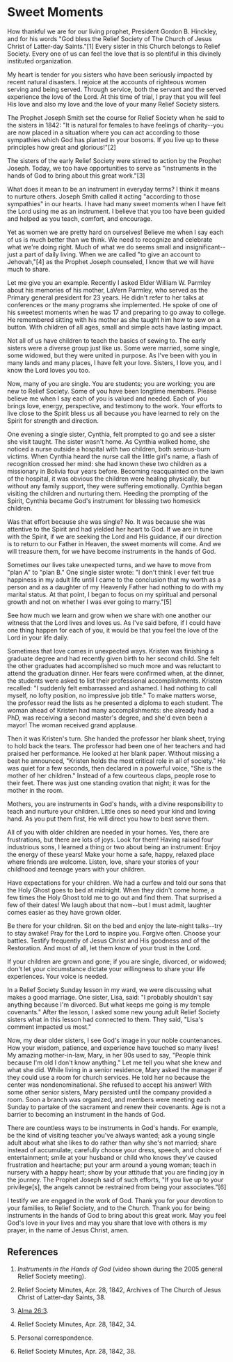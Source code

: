 # Sweet Moments

How thankful we are for our living prophet, President Gordon B. Hinckley, and
for his words "God bless the Relief Society of The Church of Jesus Christ of
Latter-day Saints."[1] Every sister in this Church belongs to Relief Society.
Every one of us can feel the love that is so plentiful in this divinely
instituted organization.

My heart is tender for you sisters who have been seriously impacted by recent
natural disasters. I rejoice at the accounts of righteous women serving and
being served. Through service, both the servant and the served experience the
love of the Lord. At this time of trial, I pray that you will feel His love
and also my love and the love of your many Relief Society sisters.

The Prophet Joseph Smith set the course for Relief Society when he said to the
sisters in 1842: "It is natural for females to have feelings of charity--you
are now placed in a situation where you can act according to those sympathies
which God has planted in your bosoms. If you live up to these principles how
great and glorious!"[2]

The sisters of the early Relief Society were stirred to action by the Prophet
Joseph. Today, we too have opportunities to serve as "instruments in the hands
of God to bring about this great work."[3]

What does it mean to be an instrument in everyday terms? I think it means to
nurture others. Joseph Smith called it acting "according to those sympathies"
in our hearts. I have had many sweet moments when I have felt the Lord using
me as an instrument. I believe that you too have been guided and helped as you
teach, comfort, and encourage.

Yet as women we are pretty hard on ourselves! Believe me when I say each of us
is much better than we think. We need to recognize and celebrate what we're
doing right. Much of what we do seems small and insignificant--just a part of
daily living. When we are called "to give an account to Jehovah,"[4] as the
Prophet Joseph counseled, I know that we will have much to share.

Let me give you an example. Recently I asked Elder William W. Parmley about
his memories of his mother, LaVern Parmley, who served as the Primary general
president for 23 years. He didn't refer to her talks at conferences or the
many programs she implemented. He spoke of one of his sweetest moments when he
was 17 and preparing to go away to college. He remembered sitting with his
mother as she taught him how to sew on a button. With children of all ages,
small and simple acts have lasting impact.

Not all of us have children to teach the basics of sewing to. The early
sisters were a diverse group just like us. Some were married, some single,
some widowed, but they were united in purpose. As I've been with you in many
lands and many places, I have felt your love. Sisters, I love you, and I know
the Lord loves you too.

Now, many of you are single. You are students; you are working; you are new to
Relief Society. Some of you have been longtime members. Please believe me when
I say each of you is valued and needed. Each of you brings love, energy,
perspective, and testimony to the work. Your efforts to live close to the
Spirit bless us all because you have learned to rely on the Spirit for
strength and direction.

One evening a single sister, Cynthia, felt prompted to go and see a sister she
visit taught. The sister wasn't home. As Cynthia walked home, she noticed a
nurse outside a hospital with two children, both serious-burn victims. When
Cynthia heard the nurse call the little girl's name, a flash of recognition
crossed her mind: she had known these two children as a missionary in Bolivia
four years before. Becoming reacquainted on the lawn of the hospital, it was
obvious the children were healing physically, but without any family support,
they were suffering emotionally. Cynthia began visiting the children and
nurturing them. Heeding the prompting of the Spirit, Cynthia became God's
instrument for blessing two homesick children.

Was that effort because she was single? No. It was because she was attentive
to the Spirit and had yielded her heart to God. If we are in tune with the
Spirit, if we are seeking the Lord and His guidance, if our direction is to
return to our Father in Heaven, the sweet moments will come. And we will
treasure them, for we have become instruments in the hands of God.

Sometimes our lives take unexpected turns, and we have to move from "plan A"
to "plan B." One single sister wrote: "I don't think I ever felt true
happiness in my adult life until I came to the conclusion that my worth as a
person and as a daughter of my Heavenly Father had nothing to do with my
marital status. At that point, I began to focus on my spiritual and personal
growth and not on whether I was ever going to marry."[5]

See how much we learn and grow when we share with one another our witness that
the Lord lives and loves us. As I've said before, if I could have one thing
happen for each of you, it would be that you feel the love of the Lord in your
life daily.

Sometimes that love comes in unexpected ways. Kristen was finishing a graduate
degree and had recently given birth to her second child. She felt the other
graduates had accomplished so much more and was reluctant to attend the
graduation dinner. Her fears were confirmed when, at the dinner, the students
were asked to list their professional accomplishments. Kristen recalled: "I
suddenly felt embarrassed and ashamed. I had nothing to call myself, no lofty
position, no impressive job title." To make matters worse, the professor read
the lists as he presented a diploma to each student. The woman ahead of
Kristen had many accomplishments: she already had a PhD, was receiving a
second master's degree, and she'd even been a mayor! The woman received grand
applause.

Then it was Kristen's turn. She handed the professor her blank sheet, trying
to hold back the tears. The professor had been one of her teachers and had
praised her performance. He looked at her blank paper. Without missing a beat
he announced, "Kristen holds the most critical role in all of society." He was
quiet for a few seconds, then declared in a powerful voice, "She is the mother
of her children." Instead of a few courteous claps, people rose to their feet.
There was just one standing ovation that night; it was for the mother in the
room.

Mothers, you are instruments in God's hands, with a divine responsibility to
teach and nurture your children. Little ones so need your kind and loving
hand. As you put them first, He will direct you how to best serve them.

All of you with older children are needed in your homes. Yes, there are
frustrations, but there are lots of joys. Look for them! Having raised four
industrious sons, I learned a thing or two about being an instrument: Enjoy
the energy of these years! Make your home a safe, happy, relaxed place where
friends are welcome. Listen, love, share your stories of your childhood and
teenage years with your children.

Have expectations for your children. We had a curfew and told our sons that
the Holy Ghost goes to bed at midnight. When they didn't come home, a few
times the Holy Ghost told me to go out and find them. That surprised a few of
their dates! We laugh about that now--but I must admit, laughter comes easier
as they have grown older.

Be there for your children. Sit on the bed and enjoy the late-night talks--try
to stay awake! Pray for the Lord to inspire you. Forgive often. Choose your
battles. Testify frequently of Jesus Christ and His goodness and of the
Restoration. And most of all, let them know of your trust in the Lord.

If your children are grown and gone; if you are single, divorced, or widowed;
don't let your circumstance dictate your willingness to share your life
experiences. Your voice is needed.

In a Relief Society Sunday lesson in my ward, we were discussing what makes a
good marriage. One sister, Lisa, said: "I probably shouldn't say anything
because I'm divorced. But what keeps me going is my temple covenants." After
the lesson, I asked some new young adult Relief Society sisters what in this
lesson had connected to them. They said, "Lisa's comment impacted us most."

Now, my dear older sisters, I see God's image in your noble countenances. How
your wisdom, patience, and experience have touched so many lives! My amazing
mother-in-law, Mary, in her 90s used to say, "People think because I'm old I
don't know anything." Let me tell you what she knew and what she did. While
living in a senior residence, Mary asked the manager if they could use a room
for church services. He told her no because the center was nondenominational.
She refused to accept his answer! With some other senior sisters, Mary
persisted until the company provided a room. Soon a branch was organized, and
members were meeting each Sunday to partake of the sacrament and renew their
covenants. Age is not a barrier to becoming an instrument in the hands of God.

There are countless ways to be instruments in God's hands. For example, be the
kind of visiting teacher you've always wanted; ask a young single adult about
what she likes to do rather than why she's not married; share instead of
accumulate; carefully choose your dress, speech, and choice of entertainment;
smile at your husband or child who knows they've caused frustration and
heartache; put your arm around a young woman; teach in nursery with a happy
heart; show by your attitude that you are finding joy in the journey. The
Prophet Joseph said of such efforts, "If you live up to your privilege[s], the
angels cannot be restrained from being your associates."[6]

I testify we are engaged in the work of God. Thank you for your devotion to
your families, to Relief Society, and to the Church. Thank you for being
instruments in the hands of God to bring about this great work. May you feel
God's love in your lives and may you share that love with others is my prayer,
in the name of Jesus Christ, amen.

## References

  1. _Instruments in the Hands of God_ (video shown during the 2005 general Relief Society meeting).

  2. Relief Society Minutes, Apr. 28, 1842, Archives of The Church of Jesus Christ of Latter-day Saints, 38.

  3. [Alma 26:3](https://www.lds.org/scriptures/bofm/alma/26.3?lang=eng#2).

  4. Relief Society Minutes, Apr. 28, 1842, 34.

  5. Personal correspondence.

  6. Relief Society Minutes, Apr. 28, 1842, 38.

